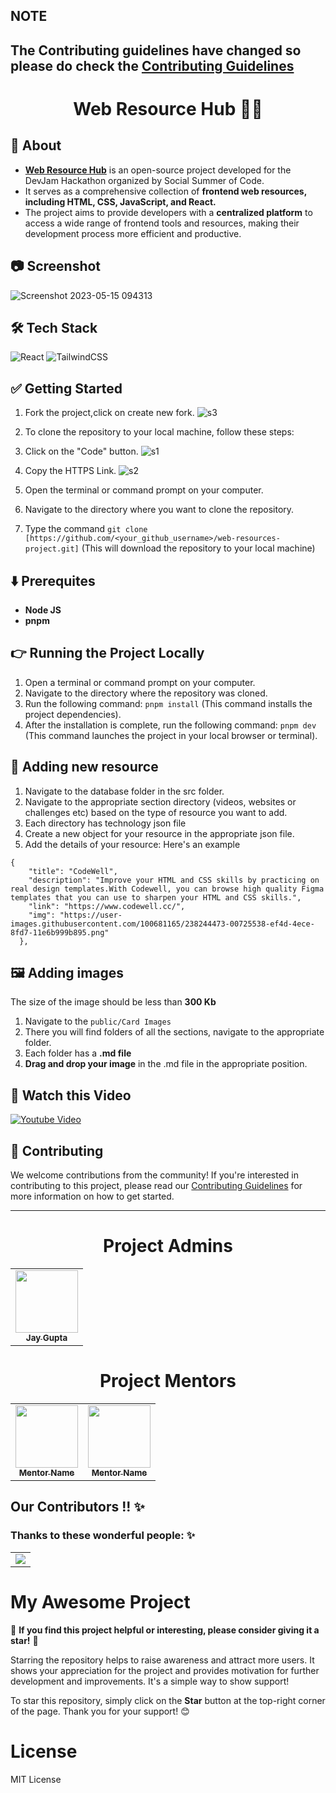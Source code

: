 **NOTE**
-
The Contributing guidelines have changed so please do check the [Contributing Guidelines](./CONTRIBUTING.md)
-


<h1 align="center">Web Resource Hub 👨‍💻</h1>

## 🚀 About 
+ [**Web Resource Hub**](https://web-resources-hub-project.vercel.app/) is an open-source project developed for the DevJam Hackathon organized by Social Summer of Code. 
+ It serves as a comprehensive collection of **frontend web resources, including HTML, CSS, JavaScript, and React.** 
+ The project aims to provide developers with a **centralized platform** to access a wide range of frontend tools and resources, making their development process more efficient and productive.

## 📷 Screenshot 
![Screenshot 2023-05-15 094313](https://github.com/jayk-gupta/web-resources-project/assets/100681165/1f5db7da-e30c-4075-bab7-719cac80cae4)



## 🛠️ Tech Stack
![React](https://img.shields.io/badge/react-%2320232a.svg?style=for-the-badge&logo=react&logoColor=%2361DAFB)     ![TailwindCSS](https://img.shields.io/badge/tailwindcss-%2338B2AC.svg?style=for-the-badge&logo=tailwind-css&logoColor=white)

## ✅ Getting Started
1. Fork the project,click on create new fork.
![s3](https://github.com/jayk-gupta/web-resources-project/assets/100681165/b6fdab7f-61cd-48ba-9462-9ae89c50e4c6)

2. To clone the repository to your local machine, follow these steps:

1. Click on the "Code" button.
![s1](https://github.com/jayk-gupta/web-resources-project/assets/100681165/c6b5a565-212a-467a-a697-2106ba3911a4)

2. Copy the HTTPS Link.
![s2](https://github.com/jayk-gupta/web-resources-project/assets/100681165/a0193d9a-85bc-457f-9edc-d24b93ce9f9d)

4. Open the terminal or command prompt on your computer.

5. Navigate to the directory where you want to clone the repository.


6. Type the command `git clone [https://github.com/<your_github_username>/web-resources-project.git]` (This will download the repository to your local machine)

## ⬇️ Prerequites
  - **Node JS**
  -  **pnpm**

## 👉 Running the Project Locally
1. Open a terminal or command prompt on your computer.
2. Navigate to the directory where the repository was cloned.
3. Run the following command: `pnpm install` (This command installs the project dependencies).
4. After the installation is complete, run the following command: `pnpm dev` (This command launches the project in your local browser or terminal).

## 💪 Adding new resource 
1. Navigate to the database folder in the src folder.
2. Navigate to the appropriate section directory (videos, websites or challenges etc) based on the type of resource you want to add. 
3. Each directory has technology json file
3. Create a new object for your resource in the appropriate json file.
4. Add the details of your resource: Here's an example
```
{
    "title": "CodeWell",
    "description": "Improve your HTML and CSS skills by practicing on real design templates.With Codewell, you can browse high quality Figma templates that you can use to sharpen your HTML and CSS skills.",
    "link": "https://www.codewell.cc/",
    "img": "https://user-images.githubusercontent.com/100681165/238244473-00725538-ef4d-4ece-8fd7-11e6b999b895.png"
  },

```
## 🖼️ Adding images
The size of the image should be less than **300 Kb**
1. Navigate to the `public/Card Images`
3. There you will find folders of all the sections, navigate to the appropriate folder.
4. Each folder has a **.md file**
5. **Drag and drop your image** in the .md file in the appropriate position.

## 🎥 Watch this Video 
[![Youtube Video](https://i.ytimg.com/vi/eRVFZDIWPj8/hqdefault.jpg?sqp=-oaymwE2CNACELwBSFXyq4qpAygIARUAAIhCGAFwAcABBvABAfgB_gmAAtAFigIMCAAQARhlIFUoVTAP&rs=AOn4CLCvHosmljs19P9PRHlDr7ule1T8AA)](https://www.youtube.com/watch?v=eRVFZDIWPj8)

## 🤝 Contributing
We welcome contributions from the community! If you're interested in contributing to this project, please read our [Contributing Guidelines](./CONTRIBUTING.md)
 for more information on how to get started.
 <hr>

<h1 align=center> Project Admins </h1>
<p align="center">
<table>
        <tr>
            <td align="center"><a href="https://github.com/github-username"><img alt=""
                        src="https://avatars.githubusercontent.com/u/100681165?v=4" width="100px;"><br><sub><b> Jay Gupta
                        </b></sub></a><br></td> </a></td>

</table>

<h1 align=center> Project Mentors </h1>
<p align="center">
<table>
        <tr>
            <td align="center"><a href="https://github.com/github-username"><img alt=""
                        src="https://avatars.githubusercontent.com/u/42708550?v=4" width="100px;"><br><sub><b> Mentor Name
                        </b></sub></a><br></td> </a></td>
            <td align="center"><a href="https://github.com/github-username"><img alt=""
                        src="https://avatars.githubusercontent.com/u/47475007?v=4" width="100px;"><br><sub><b> Mentor Name
                        </b></sub></a><br></td></a></td>
</table>

## Our Contributors  !! ✨
### Thanks to these wonderful people: ✨

<table>
	<tr>
		<td>
			<a href="https://github.com/jayk-gupta/web-resources-project/graphs/contributors">
  <img src="https://contrib.rocks/image?repo=jayk-gupta/web-resources-project" />

</a>
		</td>
	</tr>
</table>

 # My Awesome Project

🌟 **If you find this project helpful or interesting, please consider giving it a star!** 🌟

Starring the repository helps to raise awareness and attract more users. It shows your appreciation for the project and provides motivation for further development and improvements. It's a simple way to show support!

To star this repository, simply click on the **Star** button at the top-right corner of the page. Thank you for your support! 😊


# License
MIT License

